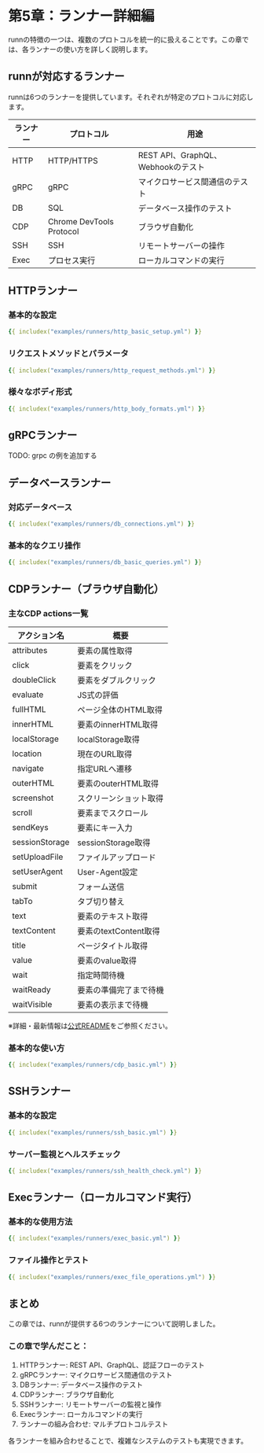 # 第5章：ランナー詳細編

runnの特徴の一つは、複数のプロトコルを統一的に扱えることです。この章では、各ランナーの使い方を詳しく説明します。

## runnが対応するランナー

runnは6つのランナーを提供しています。それぞれが特定のプロトコルに対応します。

| ランナー | プロトコル | 用途 |
|----------|------------|------|
| HTTP | HTTP/HTTPS | REST API、GraphQL、Webhookのテスト |
| gRPC | gRPC | マイクロサービス間通信のテスト |
| DB | SQL | データベース操作のテスト |
| CDP | Chrome DevTools Protocol | ブラウザ自動化 |
| SSH | SSH | リモートサーバーの操作 |
| Exec | プロセス実行 | ローカルコマンドの実行 |

## HTTPランナー

### 基本的な設定

```yaml
{{ includex("examples/runners/http_basic_setup.yml") }}
```

### リクエストメソッドとパラメータ

```yaml
{{ includex("examples/runners/http_request_methods.yml") }}
```

### 様々なボディ形式

```yaml
{{ includex("examples/runners/http_body_formats.yml") }}
```

## gRPCランナー

TODO: grpc の例を追加する

## データベースランナー

### 対応データベース

```yaml
{{ includex("examples/runners/db_connections.yml") }}
```

### 基本的なクエリ操作

<!-- TODO: INSERT のあと RETRUNING 使えてない: https://github.com/k1LoW/runn/issues/1276 -->

```yaml
{{ includex("examples/runners/db_basic_queries.yml") }}
```

## CDPランナー（ブラウザ自動化）

### 主なCDP actions一覧

| アクション名      | 概要                                   |
|------------------|----------------------------------------|
| attributes       | 要素の属性取得                         |
| click            | 要素をクリック                         |
| doubleClick      | 要素をダブルクリック                   |
| evaluate         | JS式の評価                             |
| fullHTML         | ページ全体のHTML取得                   |
| innerHTML        | 要素のinnerHTML取得                    |
| localStorage     | localStorage取得                       |
| location         | 現在のURL取得                          |
| navigate         | 指定URLへ遷移                          |
| outerHTML        | 要素のouterHTML取得                    |
| screenshot       | スクリーンショット取得                 |
| scroll           | 要素までスクロール                     |
| sendKeys         | 要素にキー入力                         |
| sessionStorage   | sessionStorage取得                     |
| setUploadFile    | ファイルアップロード                   |
| setUserAgent     | User-Agent設定                         |
| submit           | フォーム送信                           |
| tabTo            | タブ切り替え                           |
| text             | 要素のテキスト取得                     |
| textContent      | 要素のtextContent取得                  |
| title            | ページタイトル取得                     |
| value            | 要素のvalue取得                        |
| wait             | 指定時間待機                           |
| waitReady        | 要素の準備完了まで待機                 |
| waitVisible      | 要素の表示まで待機                     |

※詳細・最新情報は[公式README](https://github.com/k1LoW/runn?tab=readme-ov-file#functions-for-action-to-control-browser)をご参照ください。

### 基本的な使い方

```yaml
{{ includex("examples/runners/cdp_basic.yml") }}
```

## SSHランナー

### 基本的な設定

```yaml
{{ includex("examples/runners/ssh_basic.yml") }}
```

### サーバー監視とヘルスチェック

```yaml
{{ includex("examples/runners/ssh_health_check.yml") }}
```

## Execランナー（ローカルコマンド実行）

### 基本的な使用方法

```yaml
{{ includex("examples/runners/exec_basic.yml") }}
```

### ファイル操作とテスト

```yaml
{{ includex("examples/runners/exec_file_operations.yml") }}
```

## まとめ

この章では、runnが提供する6つのランナーについて説明しました。

### この章で学んだこと：

1. HTTPランナー: REST API、GraphQL、認証フローのテスト
2. gRPCランナー: マイクロサービス間通信のテスト
3. DBランナー: データベース操作のテスト
4. CDPランナー: ブラウザ自動化
5. SSHランナー: リモートサーバーの監視と操作
6. Execランナー: ローカルコマンドの実行
7. ランナーの組み合わせ: マルチプロトコルテスト

各ランナーを組み合わせることで、複雑なシステムのテストも実現できます。
